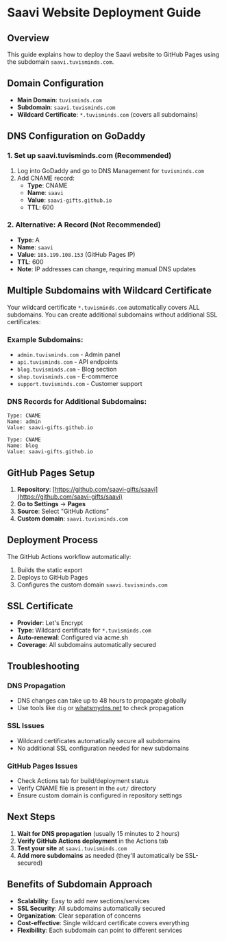 # Saavi Website Deployment Guide

## Overview
This guide explains how to deploy the Saavi website to GitHub Pages using the subdomain `saavi.tuvisminds.com`.

## Domain Configuration
- **Main Domain**: `tuvisminds.com`
- **Subdomain**: `saavi.tuvisminds.com`
- **Wildcard Certificate**: `*.tuvisminds.com` (covers all subdomains)

## DNS Configuration on GoDaddy

### 1. Set up saavi.tuvisminds.com (Recommended)
1. Log into GoDaddy and go to DNS Management for `tuvisminds.com`
2. Add CNAME record:
   - **Type**: CNAME
   - **Name**: `saavi`
   - **Value**: `saavi-gifts.github.io`
   - **TTL**: 600

### 2. Alternative: A Record (Not Recommended)
- **Type**: A
- **Name**: `saavi`
- **Value**: `185.199.108.153` (GitHub Pages IP)
- **TTL**: 600
- **Note**: IP addresses can change, requiring manual DNS updates

## Multiple Subdomains with Wildcard Certificate

Your wildcard certificate `*.tuvisminds.com` automatically covers ALL subdomains. You can create additional subdomains without additional SSL certificates:

### Example Subdomains:
- `admin.tuvisminds.com` - Admin panel
- `api.tuvisminds.com` - API endpoints  
- `blog.tuvisminds.com` - Blog section
- `shop.tuvisminds.com` - E-commerce
- `support.tuvisminds.com` - Customer support

### DNS Records for Additional Subdomains:
```
Type: CNAME
Name: admin
Value: saavi-gifts.github.io

Type: CNAME
Name: blog  
Value: saavi-gifts.github.io
```

## GitHub Pages Setup

1. **Repository**: [https://github.com/saavi-gifts/saavi](https://github.com/saavi-gifts/saavi)
2. **Go to Settings** → **Pages**
3. **Source**: Select "GitHub Actions"
4. **Custom domain**: `saavi.tuvisminds.com`

## Deployment Process

The GitHub Actions workflow automatically:
1. Builds the static export
2. Deploys to GitHub Pages
3. Configures the custom domain `saavi.tuvisminds.com`

## SSL Certificate

- **Provider**: Let's Encrypt
- **Type**: Wildcard certificate for `*.tuvisminds.com`
- **Auto-renewal**: Configured via acme.sh
- **Coverage**: All subdomains automatically secured

## Troubleshooting

### DNS Propagation
- DNS changes can take up to 48 hours to propagate globally
- Use tools like `dig` or [whatsmydns.net](https://whatsmydns.net) to check propagation

### SSL Issues
- Wildcard certificates automatically secure all subdomains
- No additional SSL configuration needed for new subdomains

### GitHub Pages Issues
- Check Actions tab for build/deployment status
- Verify CNAME file is present in the `out/` directory
- Ensure custom domain is configured in repository settings

## Next Steps

1. **Wait for DNS propagation** (usually 15 minutes to 2 hours)
2. **Verify GitHub Actions deployment** in the Actions tab
3. **Test your site** at `saavi.tuvisminds.com`
4. **Add more subdomains** as needed (they'll automatically be SSL-secured)

## Benefits of Subdomain Approach

- **Scalability**: Easy to add new sections/services
- **SSL Security**: All subdomains automatically secured
- **Organization**: Clear separation of concerns
- **Cost-effective**: Single wildcard certificate covers everything
- **Flexibility**: Each subdomain can point to different services
